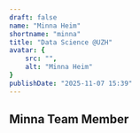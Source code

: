 ```yaml
---
draft: false
name: "Minna Heim"
shortname: "minna"
title: "Data Science @UZH"
avatar: {
    src: "",
    alt: "Minna Heim"
}
publishDate: "2025-11-07 15:39"
---
```



## Minna Team Member